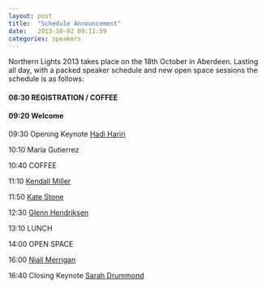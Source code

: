 ```yaml
---
layout: post
title:  "Schedule Announcement"
date:   2013-10-02 09:11:59
categories: speakers
---
```

 
Northern Lights 2013 takes place on the 18th October in Aberdeen. Lasting all day, with a packed speaker schedule and new open space sessions the schedule is as follows:

#### 08:30 REGISTRATION / COFFEE

#### 09:20 Welcome

09:30 Opening Keynote [Hadi Hariri](http://northernlightsconf.co.uk/speakers/2013/09/23/hadi-hariri.html)

10:10 Maria Gutierrez

10:40 COFFEE

11:10 [Kendall Miller](http://northernlightsconf.co.uk/speakers/2013/09/23/kendall-miller.html)

11:50 [Kate Stone](http://northernlightsconf.co.uk/speakers/2013/09/23/kate-stone.html)

12:30 [Glenn Hendriksen](http://northernlightsconf.co.uk/speakers/2013/09/23/glenn-henriksen.html)

13:10 LUNCH

14:00 OPEN SPACE

16:00 [Niall Merrigan](http://northernlightsconf.co.uk/speakers/2013/09/23/niall-merrigan.html)

16:40 Closing Keynote [Sarah Drummond](http://northernlightsconf.co.uk/speakers/2013/09/24/sarah-drummond.html)
